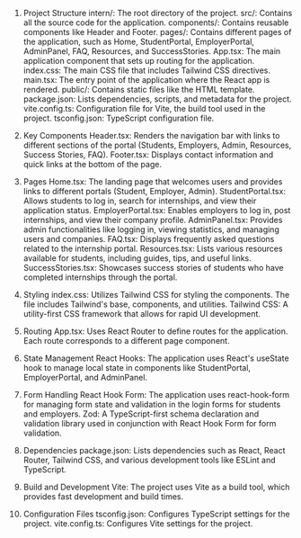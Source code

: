 1. Project Structure
intern/: The root directory of the project.
src/: Contains all the source code for the application.
components/: Contains reusable components like Header and Footer.
pages/: Contains different pages of the application, such as Home, StudentPortal, EmployerPortal, AdminPanel, FAQ, Resources, and SuccessStories.
App.tsx: The main application component that sets up routing for the application.
index.css: The main CSS file that includes Tailwind CSS directives.
main.tsx: The entry point of the application where the React app is rendered.
public/: Contains static files like the HTML template.
package.json: Lists dependencies, scripts, and metadata for the project.
vite.config.ts: Configuration file for Vite, the build tool used in the project.
tsconfig.json: TypeScript configuration file.

2. Key Components
Header.tsx: Renders the navigation bar with links to different sections of the portal (Students, Employers, Admin, Resources, Success Stories, FAQ).
Footer.tsx: Displays contact information and quick links at the bottom of the page.

3. Pages
Home.tsx: The landing page that welcomes users and provides links to different portals (Student, Employer, Admin).
StudentPortal.tsx: Allows students to log in, search for internships, and view their application status.
EmployerPortal.tsx: Enables employers to log in, post internships, and view their company profile.
AdminPanel.tsx: Provides admin functionalities like logging in, viewing statistics, and managing users and companies.
FAQ.tsx: Displays frequently asked questions related to the internship portal.
Resources.tsx: Lists various resources available for students, including guides, tips, and useful links.
SuccessStories.tsx: Showcases success stories of students who have completed internships through the portal.

4. Styling
index.css: Utilizes Tailwind CSS for styling the components. The file includes Tailwind's base, components, and utilities.
Tailwind CSS: A utility-first CSS framework that allows for rapid UI development.

5. Routing
App.tsx: Uses React Router to define routes for the application. Each route corresponds to a different page component.

6. State Management
React Hooks: The application uses React's useState hook to manage local state in components like StudentPortal, EmployerPortal, and AdminPanel.

7. Form Handling
React Hook Form: The application uses react-hook-form for managing form state and validation in the login forms for students and employers.
Zod: A TypeScript-first schema declaration and validation library used in conjunction with React Hook Form for form validation.

8. Dependencies
package.json: Lists dependencies such as React, React Router, Tailwind CSS, and various development tools like ESLint and TypeScript.

9. Build and Development
Vite: The project uses Vite as a build tool, which provides fast development and build times.

10. Configuration Files
tsconfig.json: Configures TypeScript settings for the project.
vite.config.ts: Configures Vite settings for the project.
